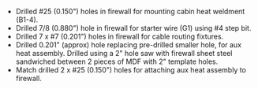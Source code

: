 * Drilled #25 (0.150") holes in firewall for mounting cabin heat weldment (B1-4).
* Drilled 7/8 (0.880") hole in firewall for starter wire (G1) using #4 step bit.
* Drilled 7 x #7 (0.201") holes in firewall for cable routing fixtures.
* Drilled 0.201" (approx) hole replacing pre-drilled smaller hole, for aux heat assembly. Drilled using a 2" hole saw with firewall sheet steel sandwiched between 2 pieces of MDF with 2" template holes.
* Match drilled 2 x #25 (0.150") holes for attaching aux heat assembly to firewall.
